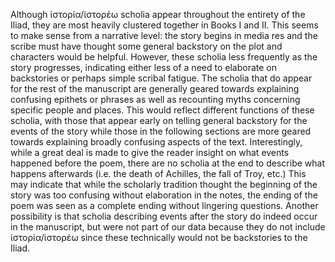 Although ἱστορία/ἱστορέω scholia appear throughout the entirety of the Iliad, they are most heavily clustered together in Books I and II. This seems to make sense from a narrative level: the story begins in media res and the scribe must have thought some general backstory on the plot and characters would be helpful. However, these scholia less frequently as the story progresses, indicating either less of a need to elaborate on backstories or perhaps simple scribal fatigue. The scholia that do appear for the rest of the manuscript are generally geared towards explaining confusing epithets or phrases as well as recounting myths concerning specific people and places. This would reflect different functions of these scholia, with those that appear early on telling general backstory for the events of the story while those in the following sections are more geared towards explaining broadly confusing aspects of the text. Interestingly, while a great deal is made to give the reader insight on what events happened before the poem, there are no scholia at the end to describe what happens afterwards (i.e. the death of Achilles, the fall of Troy, etc.) This may indicate that while the scholarly tradition thought the beginning of the story was too confusing without elaboration in the notes, the ending of the poem was seen as a complete ending without lingering questions. Another possibility is that scholia describing events after the story do indeed occur in the manuscript, but were not part of our data because they do not include ἱστορία/ἱστορέω since these technically would not be backstories to the Iliad. 
